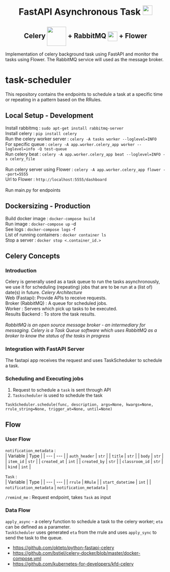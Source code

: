 <h1 align='center'>
  FastAPI Asynchronous Task
<span>
  <img src="https://styles.redditmedia.com/t5_22y58b/styles/communityIcon_r5ax236rfw961.png" width='30px'>
  </span>
</h1> 
  <h2 align='center'>
  Celery 
   <span>
  <img src='https://docs.celeryproject.org/en/stable/_static/celery_512.png' width='60px' align='center'>
  </span>
  + 
  RabbitMQ
   <span>
  <img src='https://assets.zabbix.com/img/brands/rabbitmq.svg' width='30px' align='center'>
  </span> 
  + 
  Flower
</h2>
Implementation of celery background task using FastAPI and monitor the tasks using Flower. The RabbitMQ service will used as the message broker.


# task-scheduler
This repository contains the endpoints to schedule a task at a specific time or repeating in a pattern based on the RRules.

## Local Setup - Development
Install rabbitmq : `sudo apt-get install rabbitmq-server` <br />
Install celery : `pip install celery` <br />
Run the celery worker server : `celery -A tasks worker --loglevel=INFO` <br />
For specific queue : `celery -A app.worker.celery_app worker --loglevel=info -Q test-queue` <br />
Run celery beat : `celery -A app.worker.celery_app beat --loglevel=INFO -s celery_file` <br />
<br />
Run celery server using Flower : `celery -A app.worker.celery_app flower --port=5555` <br />
Url to Flower : `http://localhost:5555/dashboard` <br />
<br />
Run main.py for endpoints<br />
 
## Dockersizing - Production
Build docker image : `docker-compose build` <br />
Run image : `docker-compose up` -d <br />
See logs : `docker-compose logs` -f<br />
List of running containers : `docker container ls` <br />
Stop a server : `docker stop <.container_id.>` <br />

## Celery Concepts
### Introduction
Celery is generally used as a task queue to run the tasks asynchronously, we use it for scheduling (repeating) jobs that are to be run at a (list of) date(s) in future. <i> Celery Architecture </i> <br />
Web (Fastapi): Provide APIs to receive requests.<br />
Broker (RabbitMQ) : A queue for scheduled jobs.<br />
Worker : Servers which pick up tasks to be executed.<br />
Results Backend : To store the task results.<br />
<br /> 
<i> RabbitMQ is an open source message broker - an intermediary for messaging. Celery is a Task Queue software which uses RabbitMQ as a broker to know the status of the tasks in progress </i> <br /> 

### Integration with FastAPI Server
The fastapi app receives the request and uses TaskScheduker to schedule a task.<br /> 
### Scheduling and Executing jobs
1. Request to schedule a `task` is sent through API
2. `Taskscheduler` is used to schedule the task

`TaskScheduler.schedule(func, description, args=None, kwargs=None, rrule_string=None, trigger_at=None, until=None)` <br /> 


## Flow
### User Flow
`notification_metadata` : <br /> 
| Variable | Type |
| --- | --- |
| `auth_header` | `str` |
| `title` | `str` |
| `body` | `str` |
| `item_id` | `str` |
| `created_at` | `int` |
| `created_by` | `str` |
| `classroom_id` | `str` |
| `kind` | `int` |



`Task` : <br /> 
| Variable | Type |
| --- | --- |
| `rrule` | `RRule` |
| `start_datetime` | `int` |
| `notification_metadata` | `notification_metadata` |

`/remind_me` : Request endpoint, takes `Task` as input<br /> 

### Data Flow
`apply_async` - a celery function to schedule a task to the celery worker; `eta` can be defined as a parameter.<br />
`TaskScheduler` uses generated `eta` from the rrule and uses `apply_sync` to send the task to the queue.<br />

- https://github.com/okteto/python-fastapi-celery
- https://github.com/bstiel/celery-docker/blob/master/docker-compose.yml
- https://github.com/kubernetes-for-developers/kfd-celery


